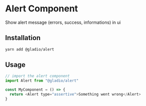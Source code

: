 # Alert Component

Show alert message (errors, success, informations) in ui

## Installation

```bash
yarn add @gladio/alert
```

## Usage

```js
// import the alert component
import Alert from "@gladio/alert"

const MyComponent = () => {
  return <Alert type="assertive">Something went wrong</Alert>
}
```
